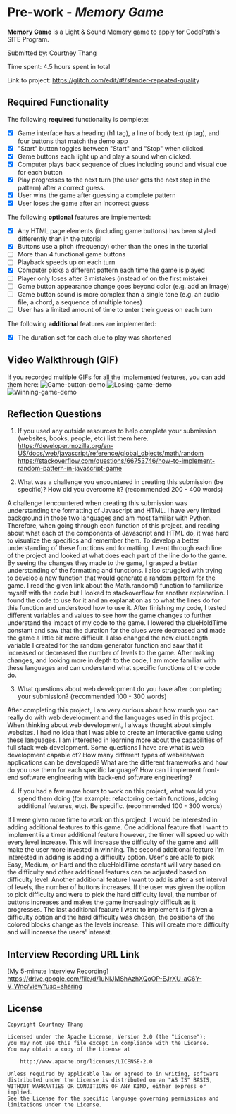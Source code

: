 # Pre-work - *Memory Game*

**Memory Game** is a Light & Sound Memory game to apply for CodePath's SITE Program. 

Submitted by: Courtney Thang

Time spent: 4.5 hours spent in total

Link to project: https://glitch.com/edit/#!/slender-repeated-quality

## Required Functionality

The following **required** functionality is complete:

* [x] Game interface has a heading (h1 tag), a line of body text (p tag), and four buttons that match the demo app
* [x] "Start" button toggles between "Start" and "Stop" when clicked. 
* [x] Game buttons each light up and play a sound when clicked. 
* [x] Computer plays back sequence of clues including sound and visual cue for each button
* [x] Play progresses to the next turn (the user gets the next step in the pattern) after a correct guess. 
* [x] User wins the game after guessing a complete pattern
* [x] User loses the game after an incorrect guess

The following **optional** features are implemented:

* [x] Any HTML page elements (including game buttons) has been styled differently than in the tutorial
* [x] Buttons use a pitch (frequency) other than the ones in the tutorial
* [ ] More than 4 functional game buttons
* [ ] Playback speeds up on each turn
* [x] Computer picks a different pattern each time the game is played
* [ ] Player only loses after 3 mistakes (instead of on the first mistake)
* [ ] Game button appearance change goes beyond color (e.g. add an image)
* [ ] Game button sound is more complex than a single tone (e.g. an audio file, a chord, a sequence of multiple tones)
* [ ] User has a limited amount of time to enter their guess on each turn

The following **additional** features are implemented:

- [x] The duration set for each clue to play was shortened

## Video Walkthrough (GIF)

If you recorded multiple GIFs for all the implemented features, you can add them here:
![Game-button-demo](https://user-images.githubusercontent.com/99851691/163685798-aacd947e-120c-4912-bbe7-54ee163d9c71.gif)
![Losing-game-demo](https://user-images.githubusercontent.com/99851691/163685804-3ebd6c54-e0b4-4f5e-80a6-bb75fe9a725e.gif)
![Winning-game-demo](https://user-images.githubusercontent.com/99851691/163686061-da26167f-48ec-4874-93d5-ed39c944a0fb.gif)

## Reflection Questions
1. If you used any outside resources to help complete your submission (websites, books, people, etc) list them here. 
https://developer.mozilla.org/en-US/docs/web/javascript/reference/global_objects/math/random
https://stackoverflow.com/questions/66753746/how-to-implement-random-pattern-in-javascript-game

2. What was a challenge you encountered in creating this submission (be specific)? How did you overcome it? (recommended 200 - 400 words) 

A challenge I encountered when creating this submission was understanding the formatting of Javascript and HTML. I have very limited background in those two languages and am most familiar with Python. Therefore, when going through each function of this project, and reading about what each of the components of Javascript and HTML do, it was hard to visualize the specifics and remember them. To develop a better understanding of these functions and formatting, I went through each line of the project and looked at what does each part of the line do to the game. By seeing the changes they made to the game, I grasped a better understanding of the formatting and functions. I also struggled with trying to develop a new function that would generate a random pattern for the game. I read the given link about the Math.random() function to familiarize myself with the code but I looked to stackoverflow for another explanation. I found the code to use for it and an explanation as to what the lines do for this function and understood how to use it. After finishing my code, I tested different variables and values to see how the game changes to further understand the impact of my code to the game. I lowered the clueHoldTime constant and saw that the duration for the clues were decreased and made the game a little bit more difficult. I also changed the new clueLength variable I created for the random generator function and saw that it increased or decreased the number of levels to the game. After making changes, and looking more in depth to the code, I am more familiar with these languages and can understand what specific functions of the code do.

3. What questions about web development do you have after completing your submission? (recommended 100 - 300 words) 

After completing this project, I am very curious about how much you can really do with web development and the languages used in this project. When thinking about web development, I always thought about simple websites. I had no idea that I was able to create an interactive game using these languages. I am interested in learning more about the capabilities of full stack web development. Some questions I have are what is web development capable of? How many different types of website/web applications can be developed? What are the different frameworks and how do you use them for each specific language? How can I implement front-end software engineering with back-end software engineering?

4. If you had a few more hours to work on this project, what would you spend them doing (for example: refactoring certain functions, adding additional features, etc). Be specific. (recommended 100 - 300 words) 

If I were given more time to work on this project, I would be interested in adding additional features to this game. One additional feature that I want to implement is a timer additional feature however, the timer will speed up with every level increase. This will increase the difficulty of the game and will make the user more invested in winning. The second additional feature I'm interested in adding is adding a difficulty option. User's are able to pick Easy, Medium, or Hard and the clueHoldTime constant will vary based on the difficulty and other additional features can be adjusted based on difficulty level. Another additional feature I want to add is after a set interval of levels, the number of buttons increases. If the user was given the option to pick difficulty and were to pick the hard difficulty level, the number of buttons increases and makes the game increasingly difficult as it progresses. The last additional feature I want to implement is if given a difficulty option and the hard difficulty was chosen, the positions of the colored blocks change as the levels increase. This will create more difficulty and will increase the users' interest.

## Interview Recording URL Link

[My 5-minute Interview Recording] https://drive.google.com/file/d/1uNIJMShAzhXQoOP-EJrXU-aC6Y-V_Wnc/view?usp=sharing


## License

    Copyright Courtney Thang

    Licensed under the Apache License, Version 2.0 (the "License");
    you may not use this file except in compliance with the License.
    You may obtain a copy of the License at

        http://www.apache.org/licenses/LICENSE-2.0

    Unless required by applicable law or agreed to in writing, software
    distributed under the License is distributed on an "AS IS" BASIS,
    WITHOUT WARRANTIES OR CONDITIONS OF ANY KIND, either express or implied.
    See the License for the specific language governing permissions and
    limitations under the License.
